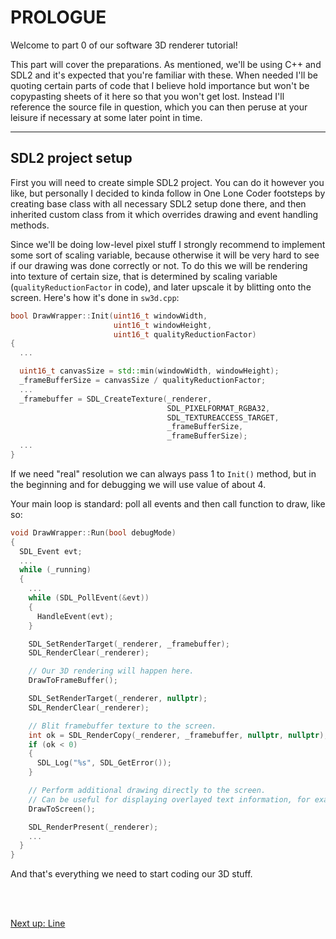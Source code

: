# PROLOGUE

Welcome to part 0 of our software 3D renderer tutorial!

This part will cover the preparations. As mentioned, we'll be using C++ and SDL2 and it's expected that you're familiar with these. When needed I'll be quoting certain parts of code that I believe hold importance but won't be copypasting sheets of it here so that you won't get lost. Instead I'll reference the source file in question, which you can then peruse at your leisure if necessary at some later point in time.

----

## SDL2 project setup

First you will need to create simple SDL2 project. You can do it however you like, but personally I decided to kinda follow in One Lone Coder footsteps by creating base class with all necessary SDL2 setup done there, and then inherited custom class from it which overrides drawing and event handling methods.

Since we'll be doing low-level pixel stuff I strongly recommend to implement some sort of scaling variable, because otherwise it will be very hard to see if our drawing was done correctly or not. To do this we will be rendering into texture of certain size, that is determined by scaling variable (`qualityReductionFactor` in code), and later upscale it by blitting onto the screen. Here's how it's done in `sw3d.cpp`:

```cpp
bool DrawWrapper::Init(uint16_t windowWidth,
                       uint16_t windowHeight,
                       uint16_t qualityReductionFactor)
{
  ...

  uint16_t canvasSize = std::min(windowWidth, windowHeight);
  _frameBufferSize = canvasSize / qualityReductionFactor;
  ...
  _framebuffer = SDL_CreateTexture(_renderer,
                                   SDL_PIXELFORMAT_RGBA32,
                                   SDL_TEXTUREACCESS_TARGET,
                                   _frameBufferSize,
                                   _frameBufferSize);
  ...
}
```

If we need "real" resolution we can always pass 1 to `Init()` method, but in the beginning and for debugging we will use value of about 4.

Your main loop is standard: poll all events and then call function to draw, like so:

```cpp
void DrawWrapper::Run(bool debugMode)
{
  SDL_Event evt;
  ...
  while (_running)
  {
    ...
    while (SDL_PollEvent(&evt))
    {
      HandleEvent(evt);
    }

    SDL_SetRenderTarget(_renderer, _framebuffer);
    SDL_RenderClear(_renderer);

    // Our 3D rendering will happen here.
    DrawToFrameBuffer();

    SDL_SetRenderTarget(_renderer, nullptr);
    SDL_RenderClear(_renderer);

    // Blit framebuffer texture to the screen.
    int ok = SDL_RenderCopy(_renderer, _framebuffer, nullptr, nullptr);
    if (ok < 0)
    {
      SDL_Log("%s", SDL_GetError());
    }

    // Perform additional drawing directly to the screen.
    // Can be useful for displaying overlayed text information, for example.
    DrawToScreen();

    SDL_RenderPresent(_renderer);
    ...
  }
}
```

And that's everything we need to start coding our 3D stuff.

<br><br>

[ Next up: Line ](p1.md)
